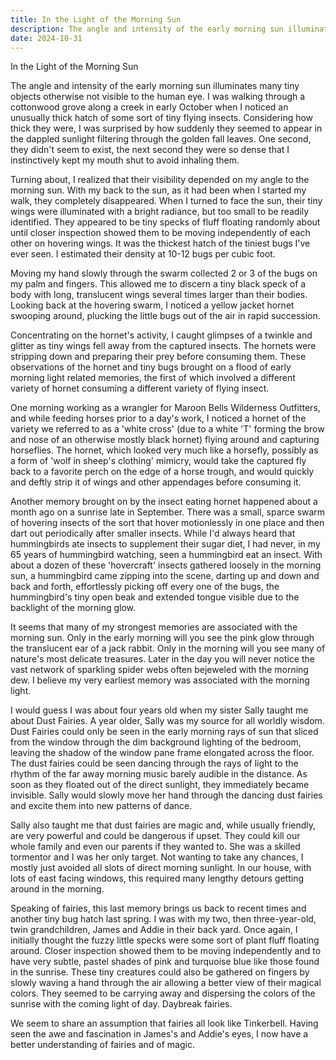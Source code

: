 ```yaml
---
title: In the Light of the Morning Sun
description: The angle and intensity of the early morning sun illuminates many tiny objects otherwise not visible to the human eye...
date: 2024-10-31
---
```

In the Light of the Morning Sun

The angle and intensity of the early morning sun illuminates many tiny objects otherwise not visible to the human eye. I was walking through a cottonwood grove along a creek in early October when I noticed an unusually thick hatch of some sort of tiny flying insects. Considering how thick they were, I was surprised by how suddenly they seemed to appear in the dappled sunlight filtering through the golden fall leaves. One second, they didn't seem to exist, the next second they were so dense that I instinctively kept my mouth shut to avoid inhaling them.

Turning about, I realized that their visibility depended on my angle to the morning sun. With my back to the sun, as it had been when I started my walk, they completely disappeared. When I turned to face the sun, their tiny wings were illuminated with a bright radiance, but too small to be readily identified. They appeared to be tiny specks of fluff floating randomly about until closer inspection showed them to be moving independently of each other on hovering wings. It was the thickest hatch of the tiniest bugs I've ever seen. I estimated their density at 10-12 bugs per cubic foot.

Moving my hand slowly through the swarm collected 2 or 3 of the bugs on my palm and fingers. This allowed me to discern a tiny black speck of a body with long, translucent wings several times larger than their bodies. Looking back at the hovering swarm, I noticed a yellow jacket hornet swooping around, plucking the little bugs out of the air in rapid succession. 

Concentrating on the hornet's activity, I caught glimpses of a twinkle and glitter as tiny wings fell away from the captured insects. The hornets were stripping down and preparing their prey before consuming them. These observations of the hornet and tiny bugs brought on a flood of early morning light related memories, the first of which involved a different variety of hornet consuming a different variety of flying insect.

One morning working as a wrangler for Maroon Bells Wilderness Outfitters, and while feeding horses prior to a day's work, I noticed a hornet of the variety we referred to as a 'white cross' (due to a white 'T' forming the brow and nose of an otherwise mostly black hornet) flying around and capturing horseflies. The hornet, which looked very much like a horsefly, possibly as a form of 'wolf in sheep's clothing' mimicry, would take the captured fly back to a favorite perch on the edge of a horse trough, and would quickly and deftly strip it of wings and other appendages before consuming it.

Another memory brought on by the insect eating hornet happened about a month ago on a sunrise late in September. There was a small, sparce swarm of hovering insects of the sort that hover motionlessly in one place and then dart out periodically after smaller insects. While I'd always heard that hummingbirds ate insects to supplement their sugar diet, I had never, in my 65 years of hummingbird watching, seen a hummingbird eat an insect. With about a dozen of these 'hovercraft' insects gathered loosely in the morning sun, a hummingbird came zipping into the scene, darting up and down and back and forth, effortlessly picking off every one of the bugs, the hummingbird's tiny open beak and extended tongue visible due to the backlight of the morning glow.

It seems that many of my strongest memories are associated with the morning sun. Only in the early morning will you see the pink glow through the translucent ear of a jack rabbit. Only in the morning will you see many of nature's most delicate treasures. Later in the day you will never notice the vast network of sparkling spider webs often bejeweled with the morning dew. I believe my very earliest memory was associated with the morning light.

I would guess I was about four years old when my sister Sally taught me about Dust Fairies. A year older, Sally was my source for all worldly wisdom. Dust Fairies could only be seen in the early morning rays of sun that sliced from the window through the dim background lighting of the bedroom, leaving the shadow of the window pane frame elongated across the floor. The dust fairies could be seen dancing through the rays of light to the rhythm of the far away morning music barely audible in the distance. As soon as they floated out of the direct sunlight, they immediately became invisible. Sally would slowly move her hand through the dancing dust fairies and excite them into new patterns of dance.

Sally also taught me that dust fairies are magic and, while usually friendly, are very powerful and could be dangerous if upset. They could kill our whole family and even our parents if they wanted to. She was a skilled tormentor and I was her only target. Not wanting to take any chances, I mostly just avoided all slots of direct morning sunlight. In our house, with lots of east facing windows, this required many lengthy detours getting around in the morning.

Speaking of fairies, this last memory brings us back to recent times and another tiny bug hatch last spring. I was with my two, then three-year-old, twin grandchildren, James and Addie in their back yard. Once again, I initially thought the fuzzy little specks were some sort of plant fluff floating around. Closer inspection showed them to be moving independently and to have very subtle, pastel shades of pink and turquoise blue like those found in the sunrise. These tiny creatures could also be gathered on fingers by slowly waving a hand through the air allowing a better view of their magical colors. They seemed to be carrying away and dispersing the colors of the sunrise with the coming light of day. Daybreak fairies.

We seem to share an assumption that fairies all look like Tinkerbell. Having seen the awe and fascination in James's and Addie's eyes, I now have a better understanding of fairies and of magic.